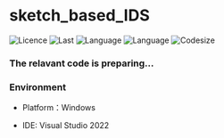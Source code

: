 # sketch_based_IDS

![Licence](https://img.shields.io/github/license/Lvengda/sketch_based_IDS)
![Last](https://img.shields.io/github/last-commit/Lvengda/sketch_based_IDS)
![Language](https://img.shields.io/github/languages/count/Lvengda/sketch_based_IDS)
![Language](https://img.shields.io/github/directory-file-count/Lvengda/sketch_based_IDS)
![Codesize](https://img.shields.io/github/languages/code-size/Lvengda/sketch_based_IDS)

### The relavant code is preparing...

### Environment

- Platform：Windows

- IDE: Visual Studio 2022
